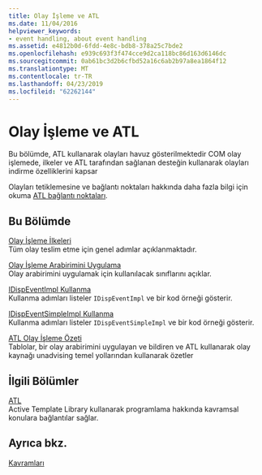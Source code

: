```yaml
---
title: Olay İşleme ve ATL
ms.date: 11/04/2016
helpviewer_keywords:
- event handling, about event handling
ms.assetid: e4812b0d-6fdd-4e8c-bdb8-378a25c7bde2
ms.openlocfilehash: e939c693f3f474cce9d2ca118bc86d163d6146dc
ms.sourcegitcommit: 0ab61bc3d2b6cfbd52a16c6ab2b97a8ea1864f12
ms.translationtype: MT
ms.contentlocale: tr-TR
ms.lasthandoff: 04/23/2019
ms.locfileid: "62262144"
---
```

# <a name="event-handling-and-atl"></a>Olay İşleme ve ATL

Bu bölümde, ATL kullanarak olayları havuz gösterilmektedir COM olay işlemede, ilkeler ve ATL tarafından sağlanan desteğin kullanarak olayları indirme özelliklerini kapsar

Olayları tetiklemesine ve bağlantı noktaları hakkında daha fazla bilgi için okuma [ATL bağlantı noktaları](../atl/atl-connection-points.md).

## <a name="in-this-section"></a>Bu Bölümde

[Olay İşleme İlkeleri](../atl/event-handling-principles.md)<br/>
Tüm olay teslim etme için genel adımlar açıklanmaktadır.

[Olay İşleme Arabirimini Uygulama](../atl/implementing-the-event-handling-interface.md)<br/>
Olay arabirimini uygulamak için kullanılacak sınıflarını açıklar.

[IDispEventImpl Kullanma](../atl/using-idispeventimpl.md)<br/>
Kullanma adımları listeler `IDispEventImpl` ve bir kod örneği gösterir.

[IDispEventSimpleImpl Kullanma](../atl/using-idispeventsimpleimpl.md)<br/>
Kullanma adımları listeler `IDispEventSimpleImpl` ve bir kod örneği gösterir.

[ATL Olay İşleme Özeti](../atl/atl-event-handling-summary.md)<br/>
Tablolar, bir olay arabirimini uygulayan ve bildiren ve ATL kullanarak olay kaynağı unadvising temel yollarından kullanarak özetler

## <a name="related-sections"></a>İlgili Bölümler

[ATL](../atl/active-template-library-atl-concepts.md)<br/>
Active Template Library kullanarak programlama hakkında kavramsal konulara bağlantılar sağlar.

## <a name="see-also"></a>Ayrıca bkz.

[Kavramları](../atl/active-template-library-atl-concepts.md)
